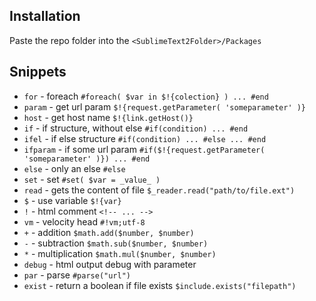 ## Installation

Paste the repo folder into the `<SublimeText2Folder>/Packages`

## Snippets

*	``for`` - foreach ``#foreach( $var in $!{colection} ) ... #end``
*	``param`` - get url param ``$!{request.getParameter( 'someparameter' )}``
*	``host`` - get host name ``$!{link.getHost()}``
*	``if`` - if structure, without else ``#if(condition) ... #end``
*	``ifel`` - if else structure ``#if(condition) ... #else ... #end``
*	``ifparam`` - if some url param ``#if($!{request.getParameter( 'someparameter' )}) ... #end``
*	``else`` - only an else ``#else``
*	``set`` - set ``#set( $var = _value_ )``
*	``read`` - gets the content of file ``$_reader.read("path/to/file.ext")``
*	``$`` - use variable ``$!{var}``
*	``!`` - html comment ``<!-- ... -->``
*	``vm`` - velocity head ``#!vm;utf-8``
*	``+`` - addition ``$math.add($number, $number)``
*	``-`` - subtraction ``$math.sub($number, $number)``
*	``*`` - multiplication ``$math.mul($number, $number)``
*	``debug`` - html output debug with parameter
*	``par`` - parse ``#parse("url")``
*	``exist`` - return a boolean if file exists ``$include.exists("filepath")``